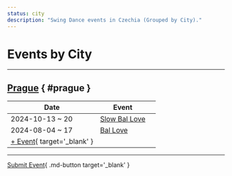 ```yaml
---
status: city
description: "Swing Dance events in Czechia (Grouped by City)."
---
```


# Events by City

---

## <a id=prague></a>[Prague](#prague) { #prague }

| Date | Event | |
| --- | --- | --- |
| 2024-10-13 ~ 20 | [Slow Bal Love](slow-bal-love-2024.md) |  |
| 2024-08-04 ~ 17 | [Bal Love](bal-love-2024.md) |  |
| [+ Event](https://github.com/swingdance/events/issues/new?assignees=&labels=add+event&projects=&template=02-add_entity.yml&title=%5B2024%2Fcz%5D%20%3CName%3E&region=cz&province=Prague&city=Prague&org_id=&date_starts=2024-&date_ends=2024-){ target='_blank' }

---

[Submit Event](https://github.com/swingdance/events/issues/new?assignees=&labels=add+event&projects=&template=02-add_entity.yml&title=%5Bcz%5D%20%3CName%3E&region=cz&province=&city=&org_id=2024){ .md-button target='_blank' }
